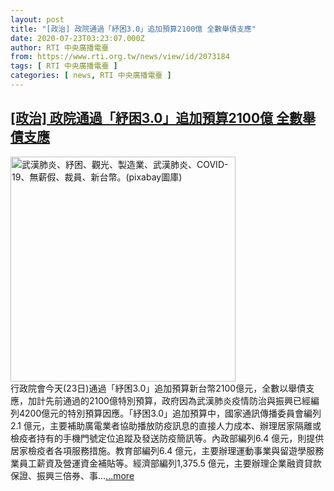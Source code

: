 ```yaml
---
layout: post
title: "[政治] 政院通過「紓困3.0」追加預算2100億 全數舉債支應"
date: 2020-07-23T03:23:07.000Z
author: RTI 中央廣播電臺
from: https://www.rti.org.tw/news/view/id/2073184
tags: [ RTI 中央廣播電臺 ]
categories: [ news, RTI 中央廣播電臺 ]
---
```

<!--1595474587000-->
[[政治] 政院通過「紓困3.0」追加預算2100億 全數舉債支應](https://www.rti.org.tw/news/view/id/2073184)
------

<div>
<img src="https://static.rti.org.tw/assets/thumbnails/2020/02/21/5206e8dec6add66e904965771cb618d3.jpg" width="360" alt="武漢肺炎、紓困、觀光、製造業、武漢肺炎、COVID-19、無薪假、裁員、新台幣。(pixabay圖庫)" title="武漢肺炎、紓困、觀光、製造業、武漢肺炎、COVID-19、無薪假、裁員、新台幣。(pixabay圖庫)"><br>行政院會今天(23日)通過「紓困3.0」追加預算新台幣2100億元，全數以舉債支應，加計先前通過的2100億特別預算，政府因為武漢肺炎疫情防治與振興已經編列4200億元的特別預算因應。「紓困3.0」追加預算中，國家通訊傳播委員會編列2.1 億元，主要補助廣電業者協助播放防疫訊息的直接人力成本、辦理居家隔離或檢疫者持有的手機門號定位追蹤及發送防疫簡訊等。內政部編列6.4 億元，則提供居家檢疫者各項服務措施。教育部編列6.4 億元，主要辦理運動事業與留遊學服務業員工薪資及營運資金補貼等。經濟部編列1,375.5 億元，主要辦理企業融資貸款保證、振興三倍券、事...<a target="_blank" href="https://www.rti.org.tw/news/view/id/2073184">...more</a>
</div>
